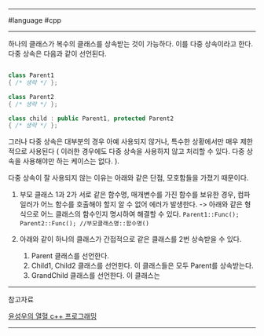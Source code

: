 
---

#language #cpp

---

하나의 클래스가 복수의 클래스를 상속받는 것이 가능하다. 이를 다중 상속이라고 한다.
다중 상속은 다음과 같이 선언된다.

```cpp

class Parent1
{ /* 생략 */ };

class Parent2
{ /* 생략 */ };

class child : public Parent1, protected Parent2
{ /* 생략 */ };


```

그러나 다중 상속은 대부분의 경우 아예 사용되지 않거나, 특수한 상황에서만 매우 제한적으로 사용된다 ( 이러한 경우에도 다중 상속을 사용하지 않고 처리할 수 있다. 다중 상속을 사용해야만 하는 케이스는 없다. ).

다중 상속이 잘 사용되지 않는 이유는 아래와 같은 단점, 모호함들을 가졌기 때문이다.

1. 부모 클래스 1과 2가 서로 같은 함수명, 매개변수를 가진 함수를 보유한 경우, 컴파일러가 어느 함수를 호출해야 할지 알 수 없어 에러가 발생한다.
	-> 아래와 같은 형식으로 어느 클래스의 함수인지 명시하여 해결할 수 있다.
	`Parent1::Func(); Parent2::Func(); //부모클래스명::함수명()`

2. 아래와 같이 하나의 클래스가 간접적으로 같은 클래스를 2번 상속받을 수 있다.
	1. Parent 클래스를 선언한다.
	2. Child1, Child2 클래스를 선언한다. 이 클래스들은 모두 Parent를 상속받는다.
	3. GrandChild 클래스를 선언한다. 이 클래스는

---

참고자료

[윤성우의 열혈 c++ 프로그래밍](https://product.kyobobook.co.kr/detail/S000001589147)

---
